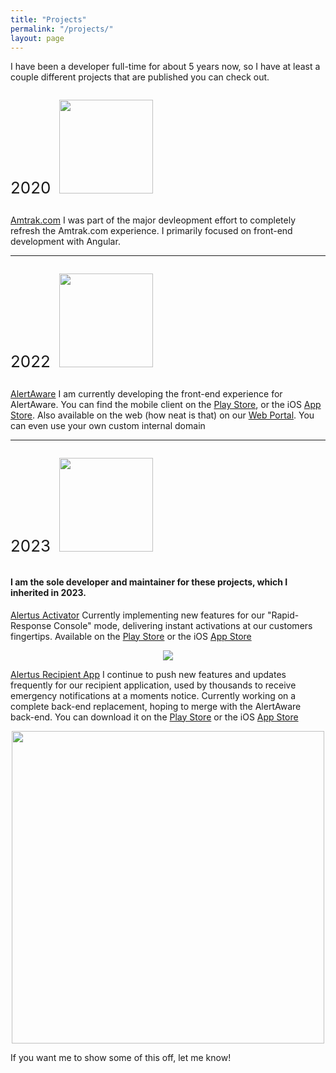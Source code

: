```yaml
---
title: "Projects"
permalink: "/projects/"
layout: page
---
```


I have been a developer full-time for about 5 years now, so I have at least a couple different projects that are published you can check out.

<p style="display:inline-block">
  <span style="font-size: 26px; padding-right: 10px">2020</span>
  <img width="150" src="https://www.amtrak.com/content/dam/projects/dotcom/english/public/images/logos/amtrak-logo__white.svg">
</p>

[Amtrak.com](https://www.amtrak.com/home.html) I was part of the major devleopment effort to completely refresh the Amtrak.com experience. I primarily focused on front-end development with Angular.

---

<p style="display:inline-block">
  <span style="font-size: 26px; padding-right: 10px">2022</span>
  <img width="150" src="https://alertaware.com/wp-content/uploads/2022/01/AlertAware-Logo-Offical.png">
</p>

[AlertAware](https://alertaware.com/) I am currently developing the front-end experience for AlertAware. You can find the mobile client on the [Play Store](https://play.google.com/store/apps/details?id=com.alertaware.mobile&hl=en_US&gl=US), or the iOS [App Store](https://apps.apple.com/us/app/alertaware-mobile/id1635823148). Also available on the web (how neat is that) on our [Web Portal](https://portal.alertaware.com/). You can even use your own custom internal domain
 
---

<p style="display:inline-block">
  <span style="font-size: 26px; padding-right: 10px">2023</span>
  <img width="150" src="https://images.squarespace-cdn.com/content/v1/54f72a51e4b0c0bde45e83cb/1593198864617-TOGTPAYP3MAPE0YX095O/alertus_logo_2017_color_REGISTERED_high_res.jpg?format=500w">
</p>
  
#### I am the sole developer and maintainer for these projects, which I inherited in 2023.

[Alertus Activator](https://www.alertus.com/activator-app) Currently implementing new features for our "Rapid-Response Console" mode, delivering instant activations at our customers fingertips. Available on the [Play Store](https://play.google.com/store/apps/details?id=com.alertus.dispatcher&hl=en_US&gl=US) or the iOS [App Store](https://apps.apple.com/us/app/alertus-activator/id687223521)
<div style="text-align: center;">
  <img src="https://images.squarespace-cdn.com/content/v1/54f72a51e4b0c0bde45e83cb/1614093452036-R7BLW8EFZ1N9ZHR513MP/alertus_rapid_response_console_front_health_2021_1200x1238.png?format=500w">
</div>

[Alertus Recipient App](https://www.alertus.com/app) I continue to push new features and updates frequently for our recipient application, used by thousands to receive emergency notifications at a moments notice. Currently working on a complete back-end replacement, hoping to merge with the AlertAware back-end. You can download it on the [Play Store](https://play.google.com/store/apps/details?id=com.alertus.mobile_receiver&hl=en_US&gl=US) or the iOS [App Store](https://apps.apple.com/us/app/alertus/id896799884)
<div style="text-align: center;">
  <img width="500" src="https://images.squarespace-cdn.com/content/v1/54f72a51e4b0c0bde45e83cb/1621958093625-UYWKQASB9IKLHYSJTYVB/mobile_phone_recipient_active_shooter_481230_PGFQZ7_501_2019_new_gui_1200x801.jpg?format=1500w">
</div>

If you want me to show some of this off, let me know!